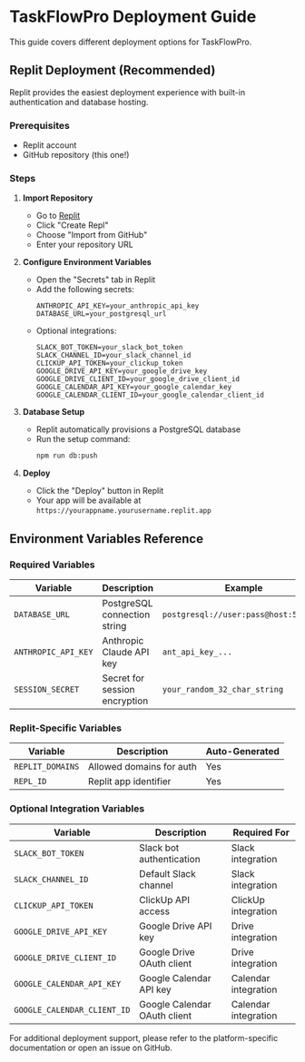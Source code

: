 # TaskFlowPro Deployment Guide

This guide covers different deployment options for TaskFlowPro.

## Replit Deployment (Recommended)

Replit provides the easiest deployment experience with built-in authentication and database hosting.

### Prerequisites
- Replit account
- GitHub repository (this one!)

### Steps

1. **Import Repository**
   - Go to [Replit](https://replit.com)
   - Click "Create Repl"
   - Choose "Import from GitHub"
   - Enter your repository URL

2. **Configure Environment Variables**
   - Open the "Secrets" tab in Replit
   - Add the following secrets:
     ```
     ANTHROPIC_API_KEY=your_anthropic_api_key
     DATABASE_URL=your_postgresql_url
     ```
   - Optional integrations:
     ```
     SLACK_BOT_TOKEN=your_slack_bot_token
     SLACK_CHANNEL_ID=your_slack_channel_id
     CLICKUP_API_TOKEN=your_clickup_token
     GOOGLE_DRIVE_API_KEY=your_google_drive_key
     GOOGLE_DRIVE_CLIENT_ID=your_google_drive_client_id
     GOOGLE_CALENDAR_API_KEY=your_google_calendar_key
     GOOGLE_CALENDAR_CLIENT_ID=your_google_calendar_client_id
     ```

3. **Database Setup**
   - Replit automatically provisions a PostgreSQL database
   - Run the setup command:
     ```bash
     npm run db:push
     ```

4. **Deploy**
   - Click the "Deploy" button in Replit
   - Your app will be available at `https://yourappname.yourusername.replit.app`

## Environment Variables Reference

### Required Variables

| Variable | Description | Example |
|----------|-------------|---------|
| `DATABASE_URL` | PostgreSQL connection string | `postgresql://user:pass@host:5432/db` |
| `ANTHROPIC_API_KEY` | Anthropic Claude API key | `ant_api_key_...` |
| `SESSION_SECRET` | Secret for session encryption | `your_random_32_char_string` |

### Replit-Specific Variables

| Variable | Description | Auto-Generated |
|----------|-------------|----------------|
| `REPLIT_DOMAINS` | Allowed domains for auth | Yes |
| `REPL_ID` | Replit app identifier | Yes |

### Optional Integration Variables

| Variable | Description | Required For |
|----------|-------------|-------------|
| `SLACK_BOT_TOKEN` | Slack bot authentication | Slack integration |
| `SLACK_CHANNEL_ID` | Default Slack channel | Slack integration |
| `CLICKUP_API_TOKEN` | ClickUp API access | ClickUp integration |
| `GOOGLE_DRIVE_API_KEY` | Google Drive API key | Drive integration |
| `GOOGLE_DRIVE_CLIENT_ID` | Google Drive OAuth client | Drive integration |
| `GOOGLE_CALENDAR_API_KEY` | Google Calendar API key | Calendar integration |
| `GOOGLE_CALENDAR_CLIENT_ID` | Google Calendar OAuth client | Calendar integration |

For additional deployment support, please refer to the platform-specific documentation or open an issue on GitHub.